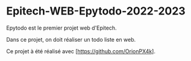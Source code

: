 # Epitech-WEB-Epytodo-2022-2023
Epytodo est le premier projet web d'Epitech.

Dans ce projet, on doit réaliser un todo liste en web.

Ce projet à été réalisé avec [https://github.com/OrionPX4k].
